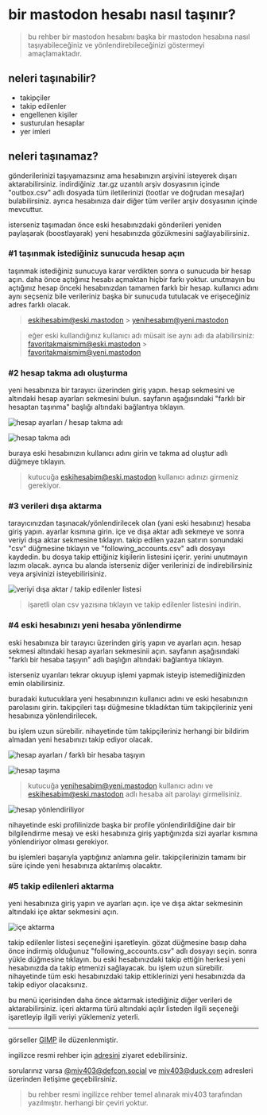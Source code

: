 # bir mastodon hesabı nasıl taşınır?

> bu rehber bir mastodon hesabını başka bir mastodon hesabına nasıl taşıyabileceğiniz ve yönlendirebileceğinizi göstermeyi amaçlamaktadır.

## neleri taşınabilir?

- takipçiler
- takip edilenler
- engellenen kişiler
- susturulan hesaplar
- yer imleri

## neleri taşınamaz?

gönderilerinizi taşıyamazsınız ama hesabınızın arşivini isteyerek dışarı aktarabilirsiniz. indirdiğiniz .tar.gz uzantılı arşiv dosyasının içinde "outbox.csv" adlı dosyada tüm iletilerinizi (tootlar ve doğrudan mesajlar) bulabilirsiniz. ayrıca hesabınıza dair diğer tüm veriler arşiv dosyasının içinde mevcuttur.

isterseniz taşımadan önce eski hesabınızdaki gönderileri yeniden paylaşarak (boostlayarak) yeni hesabınızda gözükmesini sağlayabilirsiniz.

### #1 taşınmak istediğiniz sunucuda hesap açın

taşınmak istediğiniz sunucuya karar verdikten sonra o sunucuda bir hesap açın. daha önce açtığınız hesabı açmaktan hiçbir farkı yoktur. unutmayın bu açtığınız hesap önceki hesabınızdan tamamen farklı bir hesap. kullanıcı adını aynı seçseniz bile verileriniz başka bir sunucuda tutulacak ve erişeceğiniz adres farklı olacak.

> eskihesabim@eski.mastodon > yenihesabım@yeni.mastodon

> eğer eski kullandığınız kullanıcı adı müsait ise aynı adı da alabilirsiniz:
> favoritakmaismim@eski.mastodon > favoritakmaismim@yeni.mastodon

### #2 hesap takma adı oluşturma

yeni hesabınıza bir tarayıcı üzerinden giriş yapın. hesap sekmesini ve altındaki hesap ayarları sekmesini bulun. sayfanın aşağısındaki "farklı bir hesaptan taşınma" başlığı altındaki bağlantıya tıklayın.

![hesap ayarları / hesap takma adı](./img-src/hesap-ayarlari-farkli-bir-hesaptan-tasima-800x600.png)

![hesap takma adı](./img-src/hesap-takma-adlari-800x600.png)

buraya eski hesabınızın kullanıcı adını girin ve takma ad oluştur adlı düğmeye tıklayın.

> kutucuğa eskihesabim@eski.mastodon kullanıcı adınızı girmeniz gerekiyor.

### #3 verileri dışa aktarma

tarayıcınızdan taşınacak/yönlendirilecek olan (yani eski hesabınız) hesaba giriş yapın. ayarlar kısmına girin. içe ve dışa aktar adlı sekmeye ve sonra veriyi dışa aktar sekmesine tıklayın. takip edilen yazan satırın sonundaki "csv" düğmesine tıklayın ve "following_accounts.csv" adlı dosyayı kaydedin. bu dosya takip ettiğiniz kişilerin listesini içerir. yerini unutmayın lazım olacak. ayrıca bu alanda isterseniz diğer verilerinizi de indirebilirsiniz veya arşivinizi isteyebilirisiniz.

![veriyi dışa aktar / takip edilenler listesi](./img-src/veriyi-disa-aktar-takip-edilen-800x600.png)

> işaretli olan csv yazısına tıklayın ve takip edilenler listesini indirin.


### #4 eski hesabınızı yeni hesaba yönlendirme

eski hesabınıza bir tarayıcı üzerinden giriş yapın ve ayarları açın. hesap sekmesi altındaki hesap ayarları sekmesinii açın. sayfanın aşağısındaki "farklı bir hesaba taşıyın" adlı başlığın altındaki bağlantıya tıklayın.

isterseniz uyarıları tekrar okuyup işlemi yapmak isteyip istemediğinizden emin olabilirsiniz.

buradaki kutucuklara yeni hesabınınızın kullanıcı adını ve eski hesabınızın parolasını girin. takipçileri taşı düğmesine tıkladıktan tüm takipçileriniz yeni hesabınıza yönlendirilecek.

bu işlem uzun sürebilir. nihayetinde tüm takipçileriniz herhangi bir bildirim almadan yeni hesabınızı takip ediyor olacak.

![hesap ayarları / farklı bir hesaba taşıyın](./img-src/hesap-ayarlari-farkli-bir-hesaba-tasiyin-800x600.png)

![hesap taşıma](./img-src/hesap-tasima-800x600.png)

> kutucuğa yenihesabim@yeni.mastodon kullanıcı adını ve eskihesabim@eski.mastodon adlı hesaba ait parolayı girmelisiniz.

![hesap yönlendiriliyor](./img-src/hesap-yonlendiriliyor-800x600.png)

nihayetinde eski profilinizde başka bir profile yönlendirildiğine dair bir bilgilendirme mesajı ve eski hesabınıza giriş yaptığınızda sizi ayarlar kısmına yönlendiriyor olması gerekiyor.

bu işlemleri başarıyla yaptığınız anlamına gelir. takipçilerinizin tamamı bir süre içinde yeni hesabınıza aktarılmış olacaktır. 

### #5 takip edilenleri aktarma

yeni hesabınıza giriş yapın ve ayarları açın. içe ve dışa aktar sekmesinin altındaki içe aktar sekmesini açın.

![içe aktarma](./img-src/veriyi-ice-aktar-takip-edilen-800x600.png)

takip edilenler listesi seçeneğini işaretleyin. gözat düğmesine basıp daha önce indirmiş olduğunuz "following_accounts.csv" adlı dosyayı seçin. sonra yükle düğmesine tıklayın. bu eski hesabınızdaki takip ettiğin herkesi yeni hesabınızda da takip etmenizi sağlayacak. bu işlem uzun sürebilir. nihayetinde tüm eski hesabınızdaki takip ettiklerinizi yeni hesabınızda da takip ediyor olacaksınız.

bu menü içerisinden daha önce aktarmak istediğiniz diğer verileri de aktarabilirsiniz. içeri aktarma türü altındaki açılır listeden ilgili seçeneği işaretleyip ilgili veriyi yüklemeniz yeterli.

***

görseller [GIMP](https://www.gimp.org) ile düzenlenmiştir.

ingilizce resmi rehber için [adresini](https://docs.joinmastodon.org/user/moving/) ziyaret edebilirsiniz.

sorularınız varsa [@miv403@defcon.social](https://defcon.social/@miv403) ve [miv403@duck.com](mailto:miv403@duck.com) adresleri üzerinden iletişime geçebilirsiniz.

> bu rehber resmi ingilizce rehber temel alınarak miv403 tarafından yazılmıştır. herhangi bir çeviri yoktur.